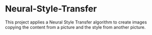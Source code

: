 # Neural-Style-Transfer
This project applies a Neural Style Transfer algorithm to create images copying the content from a picture and the style from another picture.
